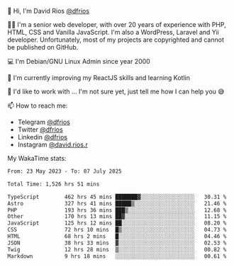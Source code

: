 👋 Hi, I'm David Rios [@dfrios](https://github.com/dfrios)

👨‍💻 I'm a senior web developer, with over 20 years of experience with PHP, HTML, CSS and Vanilla JavaScript. I'm also a WordPress, Laravel and Yii developer. Unfortunately, most of my projects are copyrighted and cannot be published on GitHub.

💻 I'm Debian/GNU Linux Admin since year 2000

🌱 I'm currently improving my ReactJS skills and learning Kotlin

💞️ I'd like to work with ... I'm not sure yet, just tell me how I can help you 😅


📫 How to reach me:
* Telegram [@dfrios](https://t.me/dfrios)
* Twitter [@dfrios](https://twitter.com/dfrios)
* Linkedin [@dfrios](https://linkedin.com/in/dfrios)
* Instagram [@david.rios.r](https://instagram.com/david.rios.r)



My WakaTime stats:
<!--START_SECTION:waka-->

```txt
From: 23 May 2023 - To: 07 July 2025

Total Time: 1,526 hrs 51 mins

TypeScript        462 hrs 45 mins ███████▓░░░░░░░░░░░░░░░░░   30.31 %
Astro             327 hrs 41 mins █████▒░░░░░░░░░░░░░░░░░░░   21.46 %
PHP               193 hrs 36 mins ███▒░░░░░░░░░░░░░░░░░░░░░   12.68 %
Other             170 hrs 13 mins ██▓░░░░░░░░░░░░░░░░░░░░░░   11.15 %
JavaScript        125 hrs 12 mins ██░░░░░░░░░░░░░░░░░░░░░░░   08.20 %
CSS               72 hrs 10 mins  █▒░░░░░░░░░░░░░░░░░░░░░░░   04.73 %
HTML              68 hrs 2 mins   █░░░░░░░░░░░░░░░░░░░░░░░░   04.46 %
JSON              38 hrs 33 mins  ▓░░░░░░░░░░░░░░░░░░░░░░░░   02.53 %
Twig              12 hrs 28 mins  ▒░░░░░░░░░░░░░░░░░░░░░░░░   00.82 %
Markdown          9 hrs 18 mins   ░░░░░░░░░░░░░░░░░░░░░░░░░   00.61 %
```

<!--END_SECTION:waka-->
